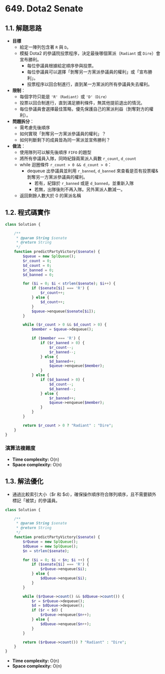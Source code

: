 # 649. Dota2 Senate

## 1.1. 解題思路

- **目標**
  - 給定一陣列包含著 `R` 與 `D`。
  - 模擬 Dota2 的參議院投票程序，決定最後哪個黨派（`Radiant` 或 `Dire`）會宣布勝利。
    - 每位參議員根據給定順序參與投票。
    - 每位參議員可以選擇「剝奪另一方黨派參議員的權利」或「宣布勝利」。
    - 投票程序以回合制進行，直到某一方黨派的所有參議員失去權利。
- **限制**：
  - 每個字符只能是 `'R'（Radiant）`或 `'D'（Dire）`
  - 投票以回合制進行，直到滿足勝利條件，無其他提前退出的情況。
  - 每位參議員會選擇最佳策略，優先保護自己的黨派利益（剝奪對方的權利）。
- **問題拆分**：
  - 需考慮先後順序
  - 如何實現「剝奪另一方黨派參議員的權利」？
  - 如何判斷剩下的成員皆為同一黨派並宣佈勝利？
- **做法**：
  - 使用隊列可以解先後順序 `FIFO` 的題型
  - 將所有參議員入隊，同時紀錄兩黨派人員數 `r_count`, `d_count`
  - while 迴圈條件 `r_count > 0 && d_count > 0`：
    - dequeue 出參議員並利用 `r_banned`, `d_banned` 來查看是否有投票權&剝奪另一方黨派參議員的權利。
      - 若有，紀錄於 `r_banned` 或是 `d_banned`，並重新入隊
      - 若無，出隊後則不再入隊。另外黨派人數減一。
  - 返回剩餘人數大於 0 的黨派名稱

## 1.2. 程式碼實作

```php
class Solution {

    /**
     * @param String $senate
     * @return String
     */
    function predictPartyVictory($senate) {
        $queue = new SplQueue();
        $r_count = 0;
        $d_count = 0;
        $r_banned = 0;
        $d_banned = 0;

        for ($i = 0; $i < strlen($senate); $i++) {
            if ($senate[$i] === 'R') {
                $r_count++;
            } else {
                $d_count++;
            }
            $queue->enqueue($senate[$i]);
        }

        while ($r_count > 0 && $d_count > 0) {
            $member = $queue->dequeue();

            if ($member === 'R') {
                if ($r_banned > 0) {
                    $r_count--;
                    $r_banned--;
                } else {
                    $d_banned++;
                    $queue->enqueue($member);
                }
            } else {
                if ($d_banned > 0) {
                    $d_count--;
                    $d_banned--;
                } else {
                    $r_banned++;
                    $queue->enqueue($member);
                }
            }
        }

        return $r_count > 0 ? "Radiant" : "Dire";
    }
}
```

### 演算法複雜度

- **Time complexity:** O(n)
- **Space complexity:** O(n)

## 1.3. 解法優化

- 通過比較索引大小（$r 和 $d），確保操作順序符合隊列順序，且不需要額外標記「被禁」的參議員。

```php
class Solution {

    /**
     * @param String $senate
     * @return String
     */
    function predictPartyVictory($senate) {
        $rQueue = new SplQueue();
        $dQueue = new SplQueue();
        $n = strlen($senate);

        for ($i = 0; $i < $n; $i ++) {
            if ($senate[$i] === 'R') {
                $rQueue->enqueue($i);
            } else {
                $dQueue->enqueue($i);
            }
        }

        while ($rQueue->count() && $dQueue->count()) {
            $r = $rQueue->dequeue();
            $d = $dQueue->dequeue();
            if ($r < $d) {
                $rQueue->enqueue($n++);
            } else {
                $dQueue->enqueue($n++);
            }
        }

        return ($rQueue->count()) ? "Radiant" : "Dire";
    }
}
```

- **Time complexity:** O(n)
- **Space complexity:** O(n)

